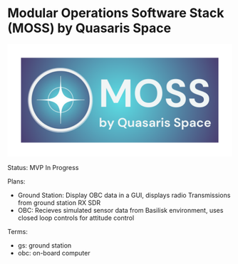 # Modular Operations Software Stack (MOSS) by Quasaris Space
![alt text](docs/assets/MOSS_QuasarisSpace_Logo.png)

Status: MVP In Progress

Plans:
- Ground Station: Display OBC data in a GUI, displays radio Transmissions from ground station RX SDR
- OBC: Recieves simulated sensor data from Basilisk environment, uses closed loop controls for attitude control

Terms:
- gs: ground station
- obc: on-board computer